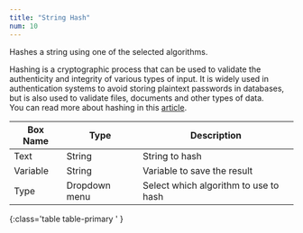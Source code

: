 ```yaml
---
title: "String Hash"
num: 10
---
```


Hashes a string using one of the selected algorithms. 

Hashing is a cryptographic process that can be used to validate the authenticity and integrity of various types of input. It is widely used in authentication systems to avoid storing plaintext passwords in databases, but is also used to validate files, documents and other types of data.\
You can read more about hashing in this [article](https://www.csoonline.com/article/3602698/hashing-explained-why-its-your-best-bet-to-protect-stored-passwords.html).


| Box Name | Type | Description | 
|-------|--------|--------|
| Text | String | String to hash|
|Variable|String|Variable to save the result
|Type|Dropdown menu|Select which algorithm to use to hash
{:class='table table-primary ' }









